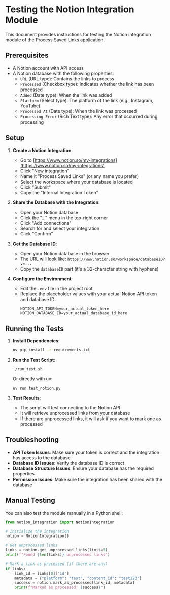 # Testing the Notion Integration Module

This document provides instructions for testing the Notion integration module of the Process Saved Links application.

## Prerequisites

- A Notion account with API access
- A Notion database with the following properties:
  - `URL` (URL type): Contains the links to process
  - `Processed` (Checkbox type): Indicates whether the link has been processed
  - `Added` (Date type): When the link was added
  - `Platform` (Select type): The platform of the link (e.g., Instagram, YouTube)
  - `Processed At` (Date type): When the link was processed
  - `Processing Error` (Rich Text type): Any error that occurred during processing

## Setup

1. **Create a Notion Integration**:
   - Go to [https://www.notion.so/my-integrations](https://www.notion.so/my-integrations)
   - Click "New integration"
   - Name it "Process Saved Links" (or any name you prefer)
   - Select the workspace where your database is located
   - Click "Submit"
   - Copy the "Internal Integration Token"

2. **Share the Database with the Integration**:
   - Open your Notion database
   - Click the "..." menu in the top-right corner
   - Click "Add connections"
   - Search for and select your integration
   - Click "Confirm"

3. **Get the Database ID**:
   - Open your Notion database in the browser
   - The URL will look like: `https://www.notion.so/workspace/databaseID?v=...`
   - Copy the `databaseID` part (it's a 32-character string with hyphens)

4. **Configure the Environment**:
   - Edit the `.env` file in the project root
   - Replace the placeholder values with your actual Notion API token and database ID:
     ```
     NOTION_API_TOKEN=your_actual_token_here
     NOTION_DATABASE_ID=your_actual_database_id_here
     ```

## Running the Tests

1. **Install Dependencies**:
   ```bash
   uv pip install -r requirements.txt
   ```

2. **Run the Test Script**:
   ```bash
   ./run_test.sh
   ```
   
   Or directly with uv:
   ```bash
   uv run test_notion.py
   ```

3. **Test Results**:
   - The script will test connecting to the Notion API
   - It will retrieve unprocessed links from your database
   - If there are unprocessed links, it will ask if you want to mark one as processed

## Troubleshooting

- **API Token Issues**: Make sure your token is correct and the integration has access to the database
- **Database ID Issues**: Verify the database ID is correct
- **Database Structure Issues**: Ensure your database has the required properties
- **Permission Issues**: Make sure the integration has been shared with the database

## Manual Testing

You can also test the module manually in a Python shell:

```python
from notion_integration import NotionIntegration

# Initialize the integration
notion = NotionIntegration()

# Get unprocessed links
links = notion.get_unprocessed_links(limit=5)
print(f"Found {len(links)} unprocessed links")

# Mark a link as processed (if there are any)
if links:
    link_id = links[0]['id']
    metadata = {"platform": "test", "content_id": "test123"}
    success = notion.mark_as_processed(link_id, metadata)
    print(f"Marked as processed: {success}")
``` 